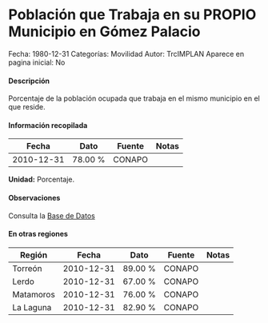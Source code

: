 Población que Trabaja en su PROPIO Municipio en Gómez Palacio
=====

Fecha: 1980-12-31
Categorías: Movilidad
Autor: TrcIMPLAN
Aparece en pagina inicial: No

#### Descripción

Porcentaje de la población ocupada que trabaja en el mismo municipio en el que reside.

#### Información recopilada

<table class="table table-hover table-bordered matriz">
<thead>
<tr>
<th>Fecha</th>
<th>Dato</th>
<th>Fuente</th>
<th>Notas</th>
</tr>
</thead>
<tbody>
<tr>
<td>2010-12-31</td>
<td class="derecha">78.00 %</td>
<td>CONAPO</td>
<td></td>
</tr>
</tbody>
</table>

<b>Unidad:</b> Porcentaje.

#### Observaciones

Consulta la [Base de Datos](http://www.conapo.gob.mx/en/CONAPO/Catalogo_Sistema_Urbano_Nacional_2012)


#### En otras regiones

<table class="table table-hover table-bordered matriz">
<thead>
<tr>
<th>Región</th>
<th>Fecha</th>
<th>Dato</th>
<th>Fuente</th>
<th>Notas</th>
</tr>
</thead>
<tbody>
<tr>
<td>Torreón</td>
<td>2010-12-31</td>
<td class="derecha">89.00 %</td>
<td>CONAPO</td>
<td></td>
</tr>
<tr>
<td>Lerdo</td>
<td>2010-12-31</td>
<td class="derecha">67.00 %</td>
<td>CONAPO</td>
<td></td>
</tr>
<tr>
<td>Matamoros</td>
<td>2010-12-31</td>
<td class="derecha">76.00 %</td>
<td>CONAPO</td>
<td></td>
</tr>
<tr>
<td>La Laguna</td>
<td>2010-12-31</td>
<td class="derecha">82.90 %</td>
<td>CONAPO</td>
<td></td>
</tr>
</tbody>
</table>

